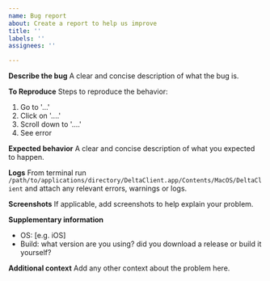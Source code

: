 ```yaml
---
name: Bug report
about: Create a report to help us improve
title: ''
labels: ''
assignees: ''

---
```


**Describe the bug**
A clear and concise description of what the bug is.

**To Reproduce**
Steps to reproduce the behavior:
1. Go to '...'
2. Click on '....'
3. Scroll down to '....'
4. See error

**Expected behavior**
A clear and concise description of what you expected to happen.

**Logs**
From terminal run ```/path/to/applications/directory/DeltaClient.app/Contents/MacOS/DeltaClient``` and attach any relevant errors, warnings or logs.

**Screenshots**
If applicable, add screenshots to help explain your problem.

**Supplementary information**
 - OS: [e.g. iOS]
 - Build: what version are you using? did you download a release or build it yourself?

**Additional context**
Add any other context about the problem here.
